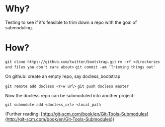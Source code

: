 Why?
=================

Testing to see if it's feasible to trim down a repo with the goal of submoduling.

How?
=================

`git clone https://github.com/twitter/bootstrap.git`
`rm -rf <directories and files you don't care about>`
`git commit -am 'Trimming things out'`

On github: create an empty repo, say docless_bootstrap

`git remote add docless <r+w url>`
`git push docless master`

Now the docless repo can be submoduled into another project:

`git submodule add <docless_url> <local_path`

(Further reading: [http://git-scm.com/book/en/Git-Tools-Submodules](http://git-scm.com/book/en/Git-Tools-Submodules))
